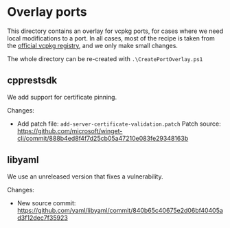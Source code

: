 # Overlay ports

This directory contains an overlay for vcpkg ports, for cases where we need local modifications to a port.
In all cases, most of the recipe is taken from the [official vcpkg registry](https://github.com/Microsoft/vcpkg), and we only make small changes.

The whole directory can be re-created with `.\CreatePortOverlay.ps1`

## cpprestsdk

We add support for certificate pinning.

Changes:
* Add patch file: `add-server-certificate-validation.patch`
  Patch source: https://github.com/microsoft/winget-cli/commit/888b4ed8f4f7d25cb05a47210e083fe29348163b

## libyaml

We use an unreleased version that fixes a vulnerability.

Changes:
* New source commit: https://github.com/yaml/libyaml/commit/840b65c40675e2d06bf40405ad3f12dec7f35923